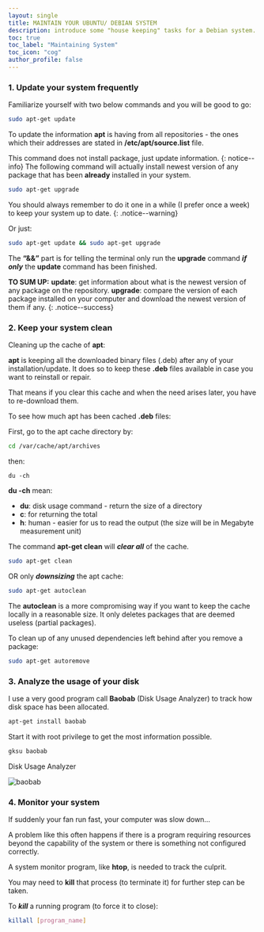 ```yaml
---
layout: single
title: MAINTAIN YOUR UBUNTU/ DEBIAN SYSTEM
description: introduce some "house keeping" tasks for a Debian system.
toc: true
toc_label: "Maintaining System"
toc_icon: "cog"
author_profile: false
---
```


### 1. Update your system frequently
Familiarize yourself with two below commands and you will be good to go:
```bash
sudo apt-get update
```
To update the information **apt** is having from all repositories - the ones which their addresses are stated in **/etc/apt/source.list** file.

This command does not install package, just update information.
{: notice--info}
The following command will actually install newest version of any package that has been **already** installed in your system.
```bash
sudo apt-get upgrade
```
You should always remember to do it one in a while (I prefer once a week) to keep your system up to date.
{: .notice--warning}

Or just:
```bash
sudo apt-get update && sudo apt-get upgrade
```
The **“&&”** part is for telling the terminal only run the **upgrade** command ***if only*** the **update** command has been finished.

**TO SUM UP:**
    **update**: get information about what is the newest version of any package on the repository.
    **upgrade**: compare the version of each package installed on your computer and download the newest version of them if any.
{: .notice--success}

### 2. Keep your system clean

Cleaning up the cache of **apt**:

**apt** is keeping all the downloaded binary files (.deb) after any of your installation/update. It does so to keep these **.deb** files available in case you want to reinstall or repair.

That means if you clear this cache and when the need arises later, you have to re-download them.

To see how much apt has been cached **.deb** files:

First, go to the apt cache directory by:
```bash
cd /var/cache/apt/archives
```
then:
```
du -ch
```
**du -ch** mean:

 * **du**: disk usage command - return the size of a directory
 * **c**: for returning the total
 * **h**: human - easier for us to read the output (the size will be in Megabyte measurement unit)

The command **apt-get clean** will ***clear all*** of the cache.
```bash
sudo apt-get clean
```

OR only ***downsizing*** the apt cache:
```bash
sudo apt-get autoclean
```

The **autoclean** is a more compromising way if you want to keep the cache locally in a reasonable size. It only deletes packages that are deemed useless (partial packages).

To clean up of any unused dependencies left behind after you remove a package:
```bash
sudo apt-get autoremove
```

### 3. Analyze the usage of your disk

I use a very good program call **Baobab** (Disk Usage Analyzer) to track how disk space has been allocated.
```bash
apt-get install baobab
```
Start it with root privilege to get the most information possible.
```bash
gksu baobab
```
Disk Usage Analyzer

![baobab]({{site.baseurl}}/images/Disk-Usage-Analyzer.jpg)

### 4. Monitor your system

If suddenly your fan run fast, your computer was slow down…

A problem like this often happens if there is a program requiring resources beyond the capability of the system or there is something not configured correctly.

A system monitor program, like **htop**, is needed to track the culprit.

You may need to **kill** that process (to terminate it) for further step can be taken.

To ***kill*** a running program (to force it to close):

```bash
killall [program_name]
```
